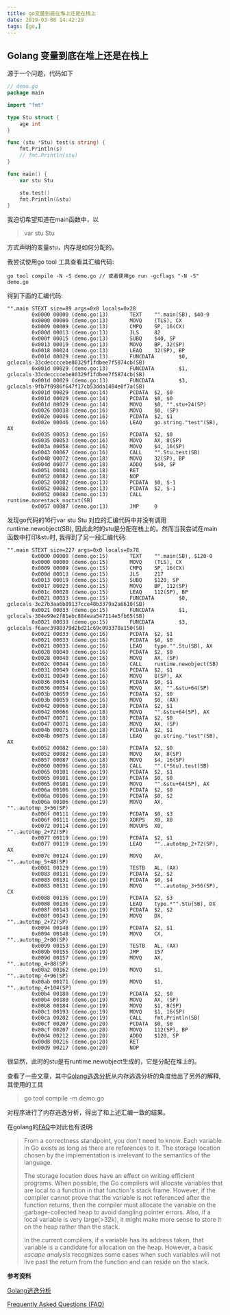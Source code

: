 ```yaml
---
title: go变量到底在堆上还是在栈上
date: 2019-03-08 14:42:29
tags: [go,]
---
```


## Golang 变量到底在堆上还是在栈上

源于一个问题，代码如下

```go
// demo.go
package main

import "fmt"

type Stu struct {
    age int
}

func (stu *Stu) test(s string) {
    fmt.Println(s)
    // fmt.Println(stu)
}

func main() {
    var stu Stu

    stu.test()
    fmt.Println(&stu)
}
```



我迫切希望知道在main函数中，以

> var stu Stu

方式声明的变量stu，内存是如何分配的。

我尝试使用go tool 工具查看其汇编代码:

```
go tool compile -N -S demo.go // 或者使用go run -gcflags "-N -S" demo.go
```

得到下面的汇编代码:

```assembly
"".main STEXT size=89 args=0x0 locals=0x28
        0x0000 00000 (demo.go:13)       TEXT    "".main(SB), $40-0
        0x0000 00000 (demo.go:13)       MOVQ    (TLS), CX
        0x0009 00009 (demo.go:13)       CMPQ    SP, 16(CX)
        0x000d 00013 (demo.go:13)       JLS     82
        0x000f 00015 (demo.go:13)       SUBQ    $40, SP
        0x0013 00019 (demo.go:13)       MOVQ    BP, 32(SP)
        0x0018 00024 (demo.go:13)       LEAQ    32(SP), BP
        0x001d 00029 (demo.go:13)       FUNCDATA        $0, gclocals·33cdeccccebe80329f1fdbee7f5874cb(SB)
        0x001d 00029 (demo.go:13)       FUNCDATA        $1, gclocals·33cdeccccebe80329f1fdbee7f5874cb(SB)
        0x001d 00029 (demo.go:13)       FUNCDATA        $3, gclocals·9fb7f0986f647f17cb53dda1484e0f7a(SB)
        0x001d 00029 (demo.go:14)       PCDATA  $2, $0
        0x001d 00029 (demo.go:14)       PCDATA  $0, $0
        0x001d 00029 (demo.go:14)       MOVQ    $0, "".stu+24(SP)
        0x0026 00038 (demo.go:16)       MOVQ    $0, (SP)
        0x002e 00046 (demo.go:16)       PCDATA  $2, $1
        0x002e 00046 (demo.go:16)       LEAQ    go.string."test"(SB), AX
        0x0035 00053 (demo.go:16)       PCDATA  $2, $0
        0x0035 00053 (demo.go:16)       MOVQ    AX, 8(SP)
        0x003a 00058 (demo.go:16)       MOVQ    $4, 16(SP)
        0x0043 00067 (demo.go:16)       CALL    "".Stu.test(SB)
        0x0048 00072 (demo.go:18)       MOVQ    32(SP), BP
        0x004d 00077 (demo.go:18)       ADDQ    $40, SP
        0x0051 00081 (demo.go:18)       RET
        0x0052 00082 (demo.go:18)       NOP
        0x0052 00082 (demo.go:13)       PCDATA  $0, $-1
        0x0052 00082 (demo.go:13)       PCDATA  $2, $-1
        0x0052 00082 (demo.go:13)       CALL    runtime.morestack_noctxt(SB)
        0x0057 00087 (demo.go:13)       JMP     0
```

发现go代码的16行var stu Stu 对应的汇编代码中并没有调用runtime.newobject(SB), 因此此时的stu是分配在栈上的。然而当我尝试在main函数中打印&stu时, 我得到了另一段汇编代码:

```assembly
"".main STEXT size=227 args=0x0 locals=0x78
        0x0000 00000 (demo.go:15)       TEXT    "".main(SB), $120-0
        0x0000 00000 (demo.go:15)       MOVQ    (TLS), CX
        0x0009 00009 (demo.go:15)       CMPQ    SP, 16(CX)
        0x000d 00013 (demo.go:15)       JLS     217
        0x0013 00019 (demo.go:15)       SUBQ    $120, SP
        0x0017 00023 (demo.go:15)       MOVQ    BP, 112(SP)
        0x001c 00028 (demo.go:15)       LEAQ    112(SP), BP
        0x0021 00033 (demo.go:15)       FUNCDATA        $0, gclocals·3e27b3aa6b89137cce48b3379a2a6610(SB)
        0x0021 00033 (demo.go:15)       FUNCDATA        $1, gclocals·304e99e2f81ebc884eaa547114e5fb65(SB)
        0x0021 00033 (demo.go:15)       FUNCDATA        $3, gclocals·f6aec3988379d2bd21c69c093370a150(SB)
        0x0021 00033 (demo.go:16)       PCDATA  $2, $1
        0x0021 00033 (demo.go:16)       PCDATA  $0, $0
        0x0021 00033 (demo.go:16)       LEAQ    type."".Stu(SB), AX
        0x0028 00040 (demo.go:16)       PCDATA  $2, $0
        0x0028 00040 (demo.go:16)       MOVQ    AX, (SP)
        0x002c 00044 (demo.go:16)       CALL    runtime.newobject(SB)
        0x0031 00049 (demo.go:16)       PCDATA  $2, $1
        0x0031 00049 (demo.go:16)       MOVQ    8(SP), AX
        0x0036 00054 (demo.go:16)       PCDATA  $0, $1
        0x0036 00054 (demo.go:16)       MOVQ    AX, "".&stu+64(SP)
        0x003b 00059 (demo.go:16)       PCDATA  $2, $0
        0x003b 00059 (demo.go:16)       MOVQ    $0, (AX)
        0x0042 00066 (demo.go:18)       PCDATA  $2, $1
        0x0042 00066 (demo.go:18)       MOVQ    "".&stu+64(SP), AX
        0x0047 00071 (demo.go:18)       PCDATA  $2, $0
        0x0047 00071 (demo.go:18)       MOVQ    AX, (SP)
        0x004b 00075 (demo.go:18)       PCDATA  $2, $1
        0x004b 00075 (demo.go:18)       LEAQ    go.string."test"(SB), AX
        0x0052 00082 (demo.go:18)       PCDATA  $2, $0
        0x0052 00082 (demo.go:18)       MOVQ    AX, 8(SP)
        0x0057 00087 (demo.go:18)       MOVQ    $4, 16(SP)
        0x0060 00096 (demo.go:18)       CALL    "".(*Stu).test(SB)
        0x0065 00101 (demo.go:19)       PCDATA  $2, $1
        0x0065 00101 (demo.go:19)       PCDATA  $0, $0
        0x0065 00101 (demo.go:19)       MOVQ    "".&stu+64(SP), AX
        0x006a 00106 (demo.go:19)       PCDATA  $2, $0
        0x006a 00106 (demo.go:19)       PCDATA  $0, $2
        0x006a 00106 (demo.go:19)       MOVQ    AX, ""..autotmp_3+56(SP)
        0x006f 00111 (demo.go:19)       PCDATA  $0, $3
        0x006f 00111 (demo.go:19)       XORPS   X0, X0
        0x0072 00114 (demo.go:19)       MOVUPS  X0, ""..autotmp_2+72(SP)
        0x0077 00119 (demo.go:19)       PCDATA  $2, $1
        0x0077 00119 (demo.go:19)       LEAQ    ""..autotmp_2+72(SP), AX
        0x007c 00124 (demo.go:19)       MOVQ    AX, ""..autotmp_5+48(SP)
        0x0081 00129 (demo.go:19)       TESTB   AL, (AX)
        0x0083 00131 (demo.go:19)       PCDATA  $2, $2
        0x0083 00131 (demo.go:19)       PCDATA  $0, $4
        0x0083 00131 (demo.go:19)       MOVQ    ""..autotmp_3+56(SP), CX
        0x0088 00136 (demo.go:19)       PCDATA  $2, $3
        0x0088 00136 (demo.go:19)       LEAQ    type.*"".Stu(SB), DX
        0x008f 00143 (demo.go:19)       PCDATA  $2, $2
        0x008f 00143 (demo.go:19)       MOVQ    DX, ""..autotmp_2+72(SP)
        0x0094 00148 (demo.go:19)       PCDATA  $2, $1
        0x0094 00148 (demo.go:19)       MOVQ    CX, ""..autotmp_2+80(SP)
        0x0099 00153 (demo.go:19)       TESTB   AL, (AX)
        0x009b 00155 (demo.go:19)       JMP     157
        0x009d 00157 (demo.go:19)       MOVQ    AX, ""..autotmp_4+88(SP)
        0x00a2 00162 (demo.go:19)       MOVQ    $1, ""..autotmp_4+96(SP)
        0x00ab 00171 (demo.go:19)       MOVQ    $1, ""..autotmp_4+104(SP)
        0x00b4 00180 (demo.go:19)       PCDATA  $2, $0
        0x00b4 00180 (demo.go:19)       MOVQ    AX, (SP)
        0x00b8 00184 (demo.go:19)       MOVQ    $1, 8(SP)
        0x00c1 00193 (demo.go:19)       MOVQ    $1, 16(SP)
        0x00ca 00202 (demo.go:19)       CALL    fmt.Println(SB)
        0x00cf 00207 (demo.go:20)       PCDATA  $0, $0
        0x00cf 00207 (demo.go:20)       MOVQ    112(SP), BP
        0x00d4 00212 (demo.go:20)       ADDQ    $120, SP
        0x00d8 00216 (demo.go:20)       RET
        0x00d9 00217 (demo.go:20)       NOP
```

很显然，此时的stu是有runtime.newobject生成的，它是分配在堆上的。



查看了一些文章，其中[Golang逃逸分析](https://studygolang.com/articles/10026)从内存逃逸分析的角度给出了另外的解释, 其使用的工具

> go tool compile -m demo.go

对程序进行了内存逃逸分析，得出了和上述汇编一致的结果。

在golang的[FAQ](https://golang.org/doc/faq)中对此也有说明:

>  From a correctness standpoint, you don't need to know. Each variable in Go exists as long as there are references to it. The storage location chosen by the implementation is irrelevant to the semantics of the language.
>
>  The storage location does have an effect on writing efficient programs. When possible, the Go compilers will allocate variables that are local to a function in that function's stack frame.  However, if the compiler cannot prove that the variable is not referenced after the function returns, then the compiler must allocate the variable on the garbage-collected heap to avoid dangling pointer errors. Also, if a local variable is very large(>32k), it might make more sense to store it on the heap rather than the stack.
>
>  In the current compilers, if a variable has its address taken, that variable is a candidate for allocation on the heap. However, a basic *escape analysis* recognizes some cases when such variables will not live past the return from the function and can reside on the stack.



**参考资料**

[Golang逃逸分析](https://studygolang.com/articles/10026)

[Frequently Asked Questions (FAQ)](https://golang.org/doc/faq)
